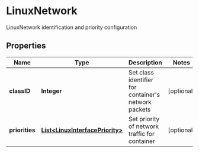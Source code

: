 

# LinuxNetwork

LinuxNetwork identification and priority configuration

## Properties

| Name | Type | Description | Notes |
|------------ | ------------- | ------------- | -------------|
|**classID** | **Integer** | Set class identifier for container&#39;s network packets |  [optional] |
|**priorities** | [**List&lt;LinuxInterfacePriority&gt;**](LinuxInterfacePriority.md) | Set priority of network traffic for container |  [optional] |



